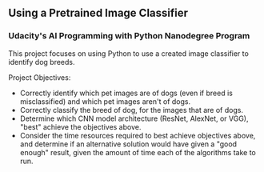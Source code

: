 ## Using a Pretrained Image Classifier
### Udacity's AI Programming with Python Nanodegree Program
This project focuses on using Python to use a created image classifier to identify dog breeds.  

Project Objectives:

* Correctly identify which pet images are of dogs (even if breed is misclassified) and which pet images aren't of dogs.
* Correctly classify the breed of dog, for the images that are of dogs.
* Determine which CNN model architecture (ResNet, AlexNet, or VGG), "best" achieve the objectives above.
* Consider the time resources required to best achieve objectives above, and determine if an alternative solution would have given a "good enough" result, given the amount of time each of the algorithms take to run.
